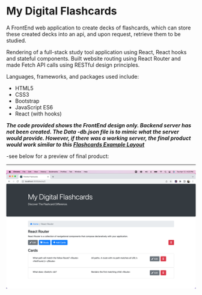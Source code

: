 # My Digital Flashcards


A FrontEnd web application to create decks of flashcards, which can store these created decks into an api, and upon request, retrieve them to be studied.


Rendering of a full-stack study tool application using React, React hooks and stateful components. Built website routing using React Router and made Fetch API calls using RESTful design principles.

Languages, frameworks, and packages used include:

* HTML5
* CSS3
* Bootstrap
* JavaScript ES6
* React (with hooks)

_**The code provided shows the FrontEnd design only.  Backend server has not been created.  The Data -db.json file is to mimic what the server would provide.  However, if there was a working server, the final product would work similar to this [Flashcards Example Layout](http://project-flashcards-example.herokuapp.com/)**_

-see below for a preview of final product:

***

![Home Screen](Screenshots/home.png)
